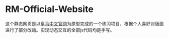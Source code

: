 # RM-Official-Website
这个静态网页是以[皇马中文官网](http://www.realmadrid.cn/zh)为原型完成的一个练习项目，根据个人喜好对版面进行了部分改动。实现动态交互的全部js代码均是手写。
